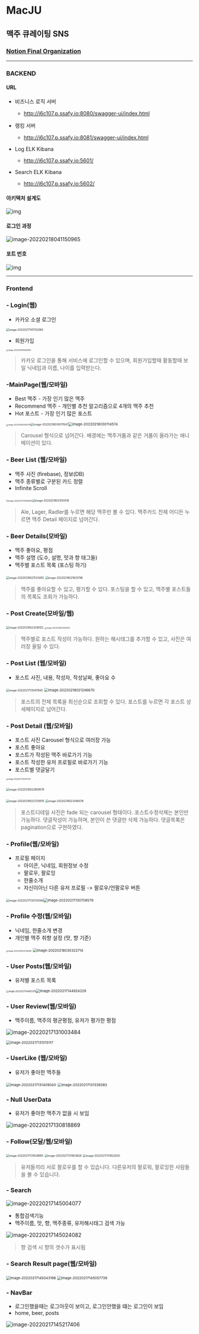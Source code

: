 # MacJU

## 맥주 큐레이팅 SNS

### [Notion Final Organization](https://like-slip-2f1.notion.site/MacJu-bf7653cdc5504c559c8c54306bd2a4a2)

****

### BACKEND

#### URL

- 비즈니스 로직 서버
  - http://i6c107.p.ssafy.io:8080/swagger-ui/index.html
- 랭킹 서버
  - http://i6c107.p.ssafy.io:8081/swagger-ui/index.html
- Log ELK Kibana
  - http://i6c107.p.ssafy.io:5601/

- Search ELK Kibana
  - http://i6c107.p.ssafy.io:5602/

#### 아키텍처 설계도

![img](https://s3.us-west-2.amazonaws.com/secure.notion-static.com/f0c33412-baeb-4d5c-ab03-0bf67c9029ed/Untitled.jpeg?X-Amz-Algorithm=AWS4-HMAC-SHA256&X-Amz-Content-Sha256=UNSIGNED-PAYLOAD&X-Amz-Credential=AKIAT73L2G45EIPT3X45%2F20220217%2Fus-west-2%2Fs3%2Faws4_request&X-Amz-Date=20220217T190938Z&X-Amz-Expires=86400&X-Amz-Signature=ed62d1edf7491deac328a34e2ea825c563e90924fb288b96065b04ba57d318b6&X-Amz-SignedHeaders=host&response-content-disposition=filename%20%3D%22Untitled.jpeg%22&x-id=GetObject)

#### 로그인 과정

![image-20220218041150965](README.assets/image-20220218041150965.png)

#### 포트 번호

![img](README.assets/qw9B4knMR8l1iMRXNW6RKTiJvPxfOW1U6ooEXVAfnznQyKCgbkkkocJrE5EaXc0ZSHln_DHTlRWDHxOXi435QbuKu_jaxn6RZG8AEOP-drTpmPkBpo5hd5n20yWntiR0f2Pjo60sShVM.png)



---

### Frontend

### - Login(웹)

- 카카오 소셜 로그인

<img src="README.assets/image-20220217141702060.png" alt="image-20220217141702060" style="zoom: 50%;" />

* 회원가입

<img src="README.assets/image-20220218015806905.png" alt="image-20220218015806905" style="zoom: 33%;" />



> 카카오 로그인을 통해 서비스에 로그인할 수 있으며, 회원가입할때 활동할때 보일 닉네임과 이름, 나이를 입력받는다. 



### -MainPage(웹/모바일)

* Best 맥주 - 가장 인기 많은 맥주
* Recommend 맥주 - 개인별 추천 알고리즘으로 4개의 맥주 추천
* Hot 포스트 - 가장 인기 많은 포스트

<img src="README.assets/image-20220218025955791.png" alt="image-20220218025955791" style="zoom: 33%;" /><img src="README.assets/image-20220218030017647.png" alt="image-20220218030017647" style="zoom:50%;" /><img src="README.assets/image-20220218030114574.png" alt="image-20220218030114574" style="zoom:67%;" />



> Carousel 형식으로 넘어간다. 배경에는 맥주거품과 같은 거품이 올라가는 애니메이션이 있다.



### - Beer List (웹/모바일)

- 맥주 사진 (firebase), 정보(DB)
- 맥주 종류별로 구분된 카드 정렬
- Infinite Scroll

​		<img src="README.assets/image-20220217125849925.png" alt="image-20220217125849925" style="zoom: 35%;" /><img src="README.assets/image-20220218021014518.png" alt="image-20220218021014518" style="zoom: 50%;" />



> Ale, Lager, Radler를 누르면 해당 맥주만 볼 수 있다. 
> 맥주카드 전체 어디든 누르면 맥주 Detail 페이지로 넘어간다.



### - Beer Details(모바일)

* 맥주 좋아요, 평점
* 맥주 설명 (도수, 설명, 맛과 향 태그들)
* 맥주별 포스트 목록 (포스팅 하기)

​										<img src="README.assets/image-20220218021533492.png" alt="image-20220218021533492" style="zoom: 50%;" />				<img src="README.assets/image-20220218021625786.png" alt="image-20220218021625786" style="zoom:50%;" />



> 맥주를 좋아요할 수 있고, 평가할 수 있다. 포스팅을 할 수 있고, 맥주별 포스트들의 목록도 조회가 가능하다.



### - Post Create(모바일/웹)

​							<img src="README.assets/image-20220218023218102.png" alt="image-20220218023218102" style="zoom: 50%;" />	<img src="README.assets/image-20220218023205939.png" alt="image-20220218023205939" style="zoom: 33%;" />



> 맥주별로 포스트 작성이 가능하다. 원하는 해시태그를 추가할 수 있고, 사진은 여러장 올릴 수 있다.



### - Post List (웹/모바일)

* 포스트 사진, 내용, 작성자, 작성날짜, 좋아요 수

<img src="README.assets/image-20220217130411940.png" alt="image-20220217130411940" style="zoom: 50%;" />



<img src="README.assets/image-20220218021246670.png" alt="image-20220218021246670" style="zoom:67%;" />



> 포스트의 전체 목록을 최신순으로 조회할 수 있다. 포스트를 누르면 각 포스트 상세페이지로 넘어간다.



### - Post Detail (웹/모바일)

* 포스트 사진 Carousel 형식으로 여러장 가능
* 포스트 좋아요
* 포스트가 작성된 맥주 바로가기 기능
* 포스트 작성한 유저 프로필로 바로가기 기능
* 포스트별 댓글달기

<img src="README.assets/image-20220217130457207.png" alt="image-20220217130457207" style="zoom:33%;" />



​					<img src="README.assets/image-20220218022659578.png" alt="image-20220218022659578" style="zoom:50%;" />

​	<img src="README.assets/image-20220218022725876.png" alt="image-20220218022725876" style="zoom:50%;" />	<img src="README.assets/image-20220218023346076.png" alt="image-20220218023346076" style="zoom:50%;" />

> 포스트디테일 사진은 fade 되는 carousel 형태이다. 포스트수정삭제는 본인만 가능하다.
> 댓글작성이 가능하며, 본인이 쓴 댓글만 삭제 가능하다. 댓글목록은 pagination으로 구현하였다.



### - Profile(웹/모바일)

- 프로필 페이지 
  - 아이콘, 닉네임, 회원정보 수정
  - 팔로우, 팔로잉
  - 한줄소개
  - 자신이아닌 다른 유저 프로필 -> 팔로우/언팔로우 버튼

​			<img src="README.assets/image-20220217130703084.png" alt="image-20220217130703084" style="zoom: 50%;" /><img src="README.assets/image-20220217130709579.png" alt="image-20220217130709579" style="zoom: 67%;" />



### - Profile 수정(웹/모바일)

* 닉네임, 한줄소개 변경 
* 개인별 맥주 취향 설정 (맛, 향 기준) 

​		<img src="README.assets/image-20220218030338098.png" alt="image-20220218030338098" style="zoom:33%;" />	<img src="README.assets/image-20220218030322714.png" alt="image-20220218030322714" style="zoom:67%;" />



### - User Posts(웹/모바일)

* 유저별 포스트 목록

<img src="README.assets/image-20220217144853310.png" alt="image-20220217144853310" style="zoom: 40%;" /><img src="README.assets/image-20220217144924229.png" alt="image-20220217144924229" style="zoom: 67%;" />



### - User Review(웹/모바일)

* 맥주이름, 맥주의 평균평점, 유저가 평가한 평점

![image-20220217131003484](README.assets/image-20220217131003484.png)



<img src="README.assets/image-20220217131015117.png" alt="image-20220217131015117" style="zoom:67%;" />



### - UserLike (웹/모바일)

* 유저가 좋아한 맥주들

<img src="README.assets/image-20220217131409040.png" alt="image-20220217131409040" style="zoom:67%;" />



<img src="README.assets/image-20220217131339383.png" alt="image-20220217131339383" style="zoom:67%;" />





### - Null UserData

* 유저가 좋아한 맥주가 없을 시 보임

![image-20220217130818869](README.assets/image-20220217130818869.png)





### - Follow(모달/웹/모바일)

<img src="README.assets/image-20220217131829895.png" alt="image-20220217131829895" style="zoom:50%;" />



<img src="README.assets/image-20220217131903828.png" alt="image-20220217131903828" style="zoom:50%;" />



<img src="README.assets/image-20220217131922820.png" alt="image-20220217131922820" style="zoom:50%;" />



> 유저들끼리 서로 팔로우를 할 수 있습니다. 다른유저의 팔로워, 팔로잉한 사람들을 볼 수 있습니다.



### - Search

![image-20220217145004077](README.assets/image-20220217145004077.png)



* 통합검색기능
* 맥주이름, 맛, 향, 맥주종류, 유저해시태그 검색 가능

![image-20220217145024082](README.assets/image-20220217145024082.png)



> 향 검색 시 향의 갯수가 표시됨



### - Search Result page(웹/모바일)

<img src="README.assets/image-20220217145043198.png" alt="image-20220217145043198" style="zoom:67%;" />



<img src="README.assets/image-20220217145057739.png" alt="image-20220217145057739" style="zoom:67%;" />





### - NavBar 

* 로그인했을때는 로그아웃이 보이고, 로그인안했을 떄는 로그인이 보임
* home, beer, posts

![image-20220217145217406](README.assets/image-20220217145217406.png)







